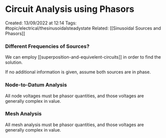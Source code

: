# Circuit Analysis using Phasors
Created: 13/09/2022 at 12:14
Tags: #topic/electrical/thesinusoidalsteadystate
Related: [[Sinusoidal Sources and Phasors]]

### Different Frequencies of Sources?
We can employ [[superposition-and-equivelent-circuits]] in order to find the solution.

If no additional information is given, assume both sources are in phase.

### Node-to-Datum Analysis
All node voltages must be phasor quantities, and those voltages are generally complex in value.

### Mesh Analysis
All mesh analysis must be phasor quantities, and those voltages are generally complex in value.
